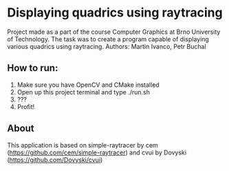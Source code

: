 # Displaying quadrics using raytracing
Project made as a part of the course Computer Graphics at Brno University of Technology.
The task was to create a program capable of displaying various quadrics using raytracing.
Authors: Martin Ivanco, Petr Buchal

## How to run:
1. Make sure you have OpenCV and CMake installed
2. Open up this project terminal and type ./run.sh
3. ???
4. Profit!

## About
This application is based on simple-raytracer by cem (https://github.com/cem/simple-raytracer) and cvui by Dovyski (https://github.com/Dovyski/cvui)
